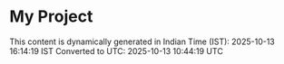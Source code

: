 # My Project

This content is dynamically generated in Indian Time (IST): 2025-10-13 16:14:19 IST
Converted to UTC: 2025-10-13 10:44:19 UTC

